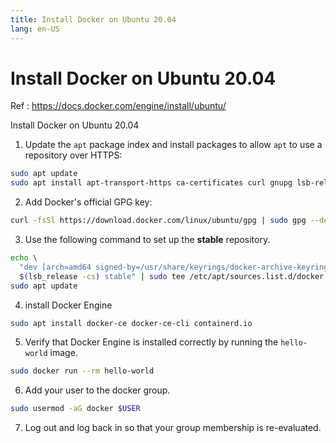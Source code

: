 ```yaml
---
title: Install Docker on Ubuntu 20.04
lang: en-US
---
```


# Install Docker on Ubuntu 20.04

Ref : <https://docs.docker.com/engine/install/ubuntu/>

Install Docker on Ubuntu 20.04

1. Update the ```apt``` package index and install packages to allow ```apt``` to use a repository over HTTPS:

```sh
sudo apt update
sudo apt install apt-transport-https ca-certificates curl gnupg lsb-release
```

2. Add Docker's official GPG key:

```sh
curl -fsSl https://download.docker.com/linux/ubuntu/gpg | sudo gpg --dearmor -o /usr/share/keyrings/docker-archive-keyring.gpg
```

3. Use the following command to set up the **stable** repository.

```sh
echo \
  "dev [arch=amd64 signed-by=/usr/share/keyrings/docker-archive-keyring.gpg] https://download.docker.com/linux/ubuntu \
  $(lsb_release -cs) stable" | sudo tee /etc/apt/sources.list.d/docker.list > /dev/null
sudo apt update
```

4. install Docker Engine

```sh
sudo apt install docker-ce docker-ce-cli containerd.io
```

5. Verify that Docker Engine is installed correctly by running the ```hello-world``` image.

```sh
sudo docker run --rm hello-world
```

6. Add your user to the docker group.

```sh
sudo usermod -aG docker $USER
```

7. Log out and log back in so that your group membership is re-evaluated.
